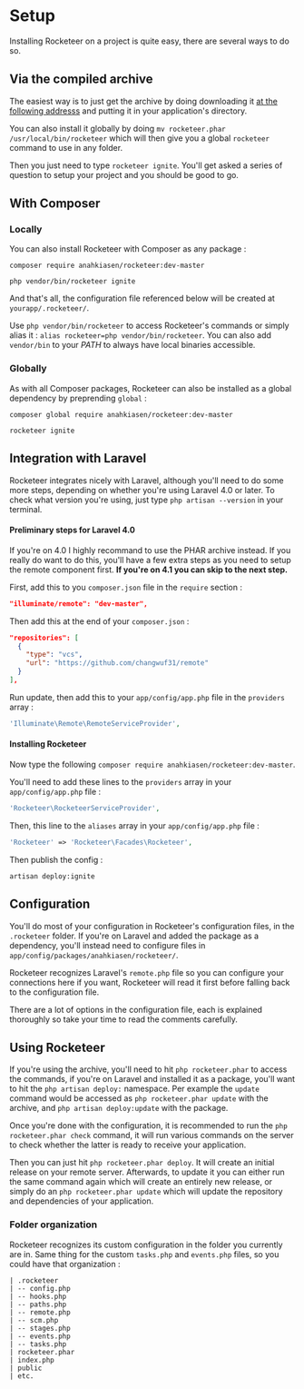 # Setup

Installing Rocketeer on a project is quite easy, there are several ways to do so.

## Via the compiled archive

The easiest way is to just get the archive by doing downloading it [at the following addresss](http://rocketeer.autopergamene.eu/versions/rocketeer.phar) and putting it in your application's directory.

You can also install it globally by doing `mv rocketeer.phar /usr/local/bin/rocketeer` which will then give you a global `rocketeer` command to use in any folder.

Then you just need to type `rocketeer ignite`. You'll get asked a series of question to setup your project and you should be good to go.

## With Composer

### Locally

You can also install Rocketeer with Composer as any package :

```
composer require anahkiasen/rocketeer:dev-master

php vendor/bin/rocketeer ignite
```

And that's all, the configuration file referenced below will be created at `yourapp/.rocketeer/`.

Use `php vendor/bin/rocketeer` to access Rocketeer's commands or simply alias it : `alias rocketeer=php vendor/bin/rocketeer`. You can also add `vendor/bin` to your _PATH_ to always have local binaries accessible.

### Globally

As with all Composer packages, Rocketeer can also be installed as a global dependency by preprending `global` :

```
composer global require anahkiasen/rocketeer:dev-master

rocketeer ignite
```

## Integration with Laravel

Rocketeer integrates nicely with Laravel, although you'll need to do some more steps, depending on whether you're using Laravel 4.0 or later. To check what version you're using, just type `php artisan --version` in your terminal.

#### Preliminary steps for Laravel 4.0

If you're on 4.0 I highly recommand to use the PHAR archive instead. If you really do want to do this, you'll have a few extra steps as you need to setup the remote component first.
**If you're on 4.1 you can skip to the next step.**

First, add this to you `composer.json` file in the `require` section :

```json
"illuminate/remote": "dev-master",
```

Then add this at the end of your `composer.json` :

```json
"repositories": [
  {
    "type": "vcs",
    "url": "https://github.com/changwuf31/remote"
  }
],
```

Run update, then add this to your `app/config/app.php` file in the `providers` array :

```php
'Illuminate\Remote\RemoteServiceProvider',
```

#### Installing Rocketeer

Now type the following `composer require anahkiasen/rocketeer:dev-master`.

You'll need to add these lines to the `providers` array in your `app/config/app.php` file :

```php
'Rocketeer\RocketeerServiceProvider',
```

Then, this line to the `aliases` array in your `app/config/app.php` file :

```php
'Rocketeer' => 'Rocketeer\Facades\Rocketeer',
```

Then publish the config :

```
artisan deploy:ignite
```

## Configuration

You'll do most of your configuration in Rocketeer's configuration files, in the `.rocketeer` folder.
If you're on Laravel and added the package as a dependency, you'll instead need to configure files in `app/config/packages/anahkiasen/rocketeer/`.

Rocketeer recognizes Laravel's `remote.php` file so you can configure your connections here if you want, Rocketeer will read it first before falling back to the configuration file.

There are a lot of options in the configuration file, each is explained thoroughly so take your time to read the comments carefully.

## Using Rocketeer

If you're using the archive, you'll need to hit `php rocketeer.phar` to access the commands, if you're on Laravel and installed it as a package, you'll want to hit the `php artisan deploy:` namespace. Per example the `update` command would be accessed as `php rocketeer.phar update` with the archive, and `php artisan deploy:update` with the package.

Once you're done with the configuration, it is recommended to run the `php rocketeer.phar check` command, it will run various commands on the server to check whether the latter is ready to receive your application.

Then you can just hit `php rocketeer.phar deploy`. It will create an initial release on your remote server.
Afterwards, to update it you can either run the same command again which will create an entirely new release, or simply do an `php rocketeer.phar update` which will update the repository and dependencies of your application.

### Folder organization

Rocketeer recognizes its custom configuration in the folder you currently are in. Same thing for the custom `tasks.php` and `events.php` files, so you could have that organization :

```
| .rocketeer
| -- config.php
| -- hooks.php
| -- paths.php
| -- remote.php
| -- scm.php
| -- stages.php
| -- events.php
| -- tasks.php
| rocketeer.phar
| index.php
| public
| etc.
```